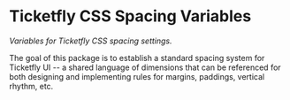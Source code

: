 # Ticketfly CSS Spacing Variables

_Variables for Ticketfly CSS spacing settings._

The goal of this package is to establish a standard spacing system
for Ticketfly UI -- a shared language of dimensions that can
be referenced for both designing and implementing rules for margins,
paddings, vertical rhythm, etc.
